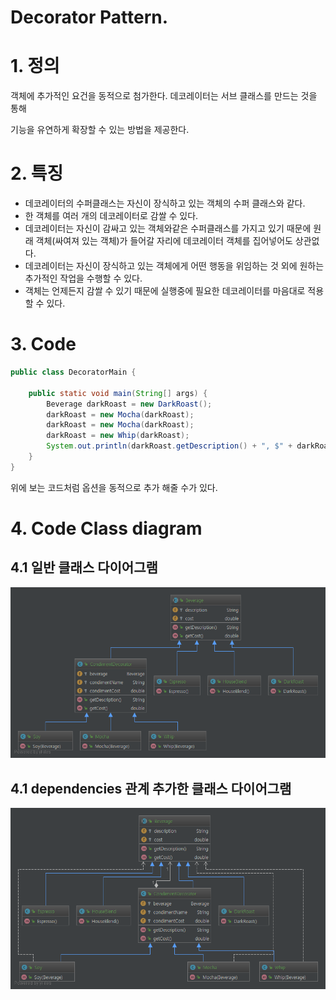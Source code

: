 ﻿# Decorator Pattern.

# 1. 정의
객체에 추가적인 요건을 동적으로 첨가한다. 데코레이터는 서브 클래스를 만드는 것을 통해

기능을 유연하게 확장할 수 있는 방법을 제공한다.

# 2. 특징

* 데코레이터의 수퍼클래스는 자신이 장식하고 있는 객체의 수퍼 클래스와 같다.
* 한 객체를 여러 개의 데코레이터로 감쌀 수 있다.
* 데코레이터는 자신이 감싸고 있는 객체와같은 수퍼클래스를 가지고 있기 때문에 원래 객체(싸여져 있는 객체)가 들어갈 자리에 데코레이터 객체를 집어넣어도 상관없다.
* 데코레이터는 자신이 장식하고 있는 객체에게 어떤 행동을 위임하는 것 외에 원하는 추가적인 작업을 수행할 수 있다.
* 객체는 언제든지 감쌀 수 있기 때문에 실행중에 필요한 데코레이터를 마음대로 적용 할 수 있다.

# 3. Code

```java
public class DecoratorMain {

    public static void main(String[] args) {
        Beverage darkRoast = new DarkRoast();
        darkRoast = new Mocha(darkRoast);
        darkRoast = new Mocha(darkRoast);
        darkRoast = new Whip(darkRoast);
        System.out.println(darkRoast.getDescription() + ", $" + darkRoast.getCost());
    }
}
```

위에 보는 코드처럼 옵션을 동적으로 추가 해줄 수가 있다.

# 4. Code Class diagram

## 4.1 일반 클래스 다이어그램
![ClassDiagram](./ClassDiagram.png)

## 4.1 dependencies 관계 추가한 클래스 다이어그램
![ClassDiagram](./ClassDiagramWithDependencies.png)